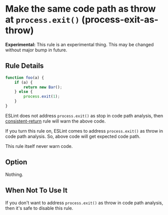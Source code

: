 # Make the same code path as throw at `process.exit()` (process-exit-as-throw)

**Experimental:** This rule is an experimental thing. This may be changed without major bump in future.

## Rule Details

```js
function foo(a) {
    if (a) {
        return new Bar();
    } else {
        process.exit(1);
    }
}
```

ESLint does not address `process.exit()` as stop in code path analysis, then [consistent-return] rule will warn the above code.

If you turn this rule on, ESLint comes to address `process.exit()` as throw in code path analysis. So, above code will get expected code path.

This rule itself never warn code.

## Option

Nothing.

## When Not To Use It

If you don't want to address `process.exit()` as throw in code path analysis, then it's safe to disable this rule.

[consistent-return]: http://eslint.org/docs/rules/consistent-return
